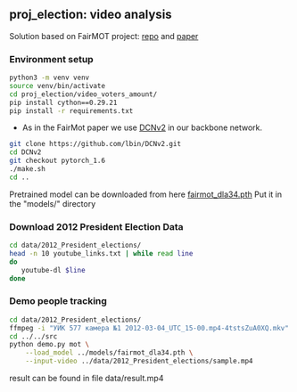 ## proj_election: video analysis

Solution based on FairMOT project: [repo](https://github.com/ifzhang/FairMOT) and [paper](https://arxiv.org/abs/2004.01888)


### Environment setup
```sh
python3 -m venv venv
source venv/bin/activate
cd proj_election/video_voters_amount/
pip install cython==0.29.21
pip install -r requirements.txt
```
* As in the FairMot paper we use [DCNv2](https://github.com/CharlesShang/DCNv2) in our backbone network.
```sh
git clone https://github.com/lbin/DCNv2.git
cd DCNv2
git checkout pytorch_1.6
./make.sh
cd ..
```
Pretrained model can be downloaded from here [fairmot_dla34.pth](https://drive.google.com/file/d/1iqRQjsG9BawIl8SlFomMg5iwkb6nqSpi/view?usp=sharing)
Put it in the "models/" directory 

### Download 2012 President Election Data
```sh
cd data/2012_President_elections/
head -n 10 youtube_links.txt | while read line 
do
   youtube-dl $line
done
```

### Demo people tracking
```sh
cd data/2012_President_elections/
ffmpeg -i "УИК 577 камера №1 2012-03-04_UTC_15-00.mp4-4tstsZuA0XQ.mkv" -ss 00:09:30 -to 00:10:30 -c copy sample.mp4
cd ../../src
python demo.py mot \
    --load_model ../models/fairmot_dla34.pth \
    --input-video ../data/2012_President_elections/sample.mp4
```
result can be found in file data/result.mp4
